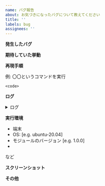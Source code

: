 ```yaml
---
name: バグ報告
about: お気づきになったバグについて教えてください
title: ''
labels: bug
assignees: ''
---
```


**発生したバグ**

<!--どのようなバグの概要をご記入ください-->



**期待していた挙動**

<!-- 期待する動作について明確かつ簡潔に説明してください -->



**再現手順**

<!-- 再現手順を具体的に記述してください -->

例: 〇〇というコマンドを実行
```
<code>
```

**ログ**

<!-- 出力されたログ -->

<details><summary>ログ</summary>
<p>

```
<logs>
```

</p>
</details>



**実行環境**

<!-- 実行環境を具体的に記述してください -->

 - 端末
 - OS: [e.g. ubuntu-20.04]
 - モジュールのバージョン [e.g. 1.0.0]
 - 
 など


**スクリーンショット**

<!-- 可能であれば、問題を説明するのに役立つスクリーンショットを追加してください -->


**その他**

<!-- その他コメントがあればこちらに記入下さい -->
